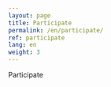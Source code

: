 ```yaml
---
layout: page
title: Participate
permalink: /en/participate/
ref: participate
lang: en
weight: 3
---
```


Participate
